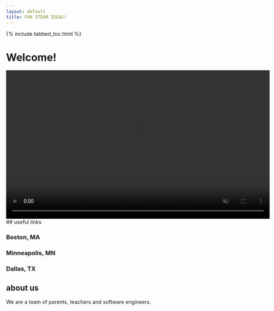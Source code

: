 ```yaml
---
layout: default
title: FUN STEAM IDEAS!
---
```


{% include tabbed_toc.html %}


<div id="home-panel">

# Welcome!

<video width="720" height="405" controls muted="" autoplay="" loop="false">
  <source src="media/intro_video_short.mp4" type="video/mp4">
</video>

</div>

<div class="tab-content">
## useful links

  ### Boston, MA
  ### Minneapolis, MN
  ### Dallas, TX
  
## about us
  We are a team of parents, teachers and software engineers. 

</div>
